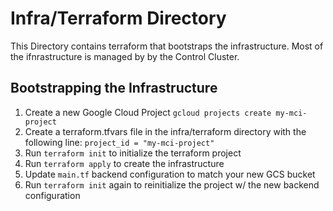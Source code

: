 # Infra/Terraform Directory
This Directory contains terraform that bootstraps the infrastructure. Most of the ifnrastructure is managed by by the Control Cluster.

## Bootstrapping the Infrastructure
1. Create a new Google Cloud Project `gcloud projects create my-mci-project`
1. Create a terraform.tfvars file in the infra/terraform directory with the following line: `project_id = "my-mci-project"`
3. Run `terraform init` to initialize the terraform project
4. Run `terraform apply` to create the infrastructure
5. Update `main.tf` backend configuration to match your new GCS bucket
6. Run `terraform init` again to reinitialize the project w/ the new backend configuration
